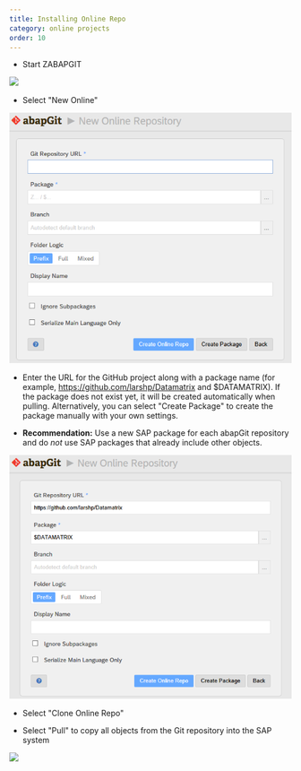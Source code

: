 ```yaml
---
title: Installing Online Repo
category: online projects
order: 10
---
```


* Start ZABAPGIT

![](img/start.png)

* Select "New Online"

![](img/clone1.png)

* Enter the URL for the GitHub project along with a package name (for example, https://github.com/larshp/Datamatrix and $DATAMATRIX). If the package does not exist yet, it will be created automatically when pulling. Alternatively, you can select "Create Package" to create the package manually with your own settings.

* **Recommendation:** Use a new SAP package for each abapGit repository and do *not* use SAP packages that already include other objects. 

![](img/clone2.png)

* Select "Clone Online Repo"

* Select "Pull" to copy all objects from the Git repository into the SAP system

![](img/installed.png)
